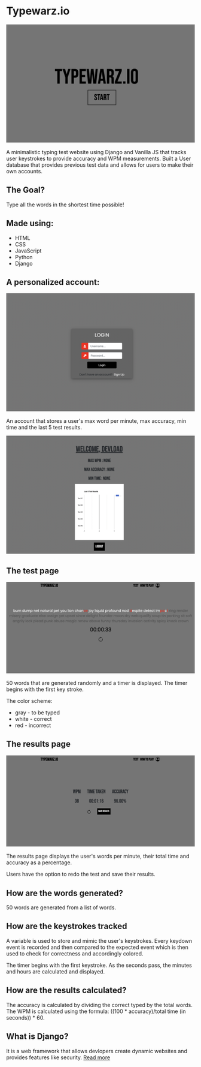 # Typewarz.io

![Image of homepage](images/home.png)

A minimalistic typing test website using Django and Vanilla JS that tracks user keystrokes to provide accuracy and WPM measurements. Built a User database that provides previous test data and allows for users to make their own accounts.

## The Goal?
Type all the words in the shortest time possible!

## Made using:
* HTML
* CSS
* JavaScript
* Python
* Django

## A personalized account:

![Image of login](images/login.png)

An account that stores a user's max word per minute, max accuracy, min time and the last 5 test results.

![Image of account](images/account.png)

## The test page

![Image of test page](images/test.png)

50 words that are generated randomly and a timer is displayed. The timer begins with the first key stroke. 

The color scheme:
* gray - to be typed
* white - correct
* red - incorrect

## The results page 

![Image of results page](images/results.png)

The results page displays the user's words per minute, their total time and accuracy as a percentage.

Users have the option to redo the test and save their results.

## How are the words generated?
50 words are generated from a list of words.

## How are the keystrokes tracked
A variable is used to store and mimic the user's keystrokes. Every keydown event is recorded and then compared to the expected event which is then used to check for correctness and accordingly colored.

The timer begins with the first keystroke. As the seconds pass, the minutes and hours are calculated and displayed.

## How are the results calculated?
The accuracy is calculated by dividing the correct typed by the total words.
The WPM is calculated using the formula: ((100 * accuracy)/total time (in seconds)) * 60.

## What is Django?
It is a web framework that allows devlopers create dynamic websites and provides features like security. [Read more]("https://www.djangoproject.com/start/overview/")
